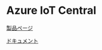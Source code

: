 # Azure IoT Central

[製品ページ](https://azure.microsoft.com/ja-jp/services/iot-central/)

[ドキュメント](https://docs.microsoft.com/ja-jp/azure/iot-central/core/overview-iot-central)

